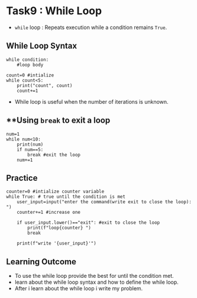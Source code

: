 # **Task9 : While Loop**

- `while` loop : Repeats execution while a condition remains `True`.

## **While Loop Syntax**

```
while condition:
    #loop body
```

```
count=0 #intialize
while count<5: 
    print("count", count) 
    count+=1
```

- While loop is useful when the number of iterations is unknown.

## **Using `break` to exit a loop

```
num=1
while num<10:
    print(num)
    if num==5:
        break #exit the loop
    num+=1
```

## **Practice**

```
counter=0 #intialize counter variable
while True: # true until the condition is met
    user_input=input("enter the command(write exit to close the loop): ")
    counter+=1 #increase one

    if user_input.lower()=="exit": #exit to close the loop
        print(f"loop{counter} ")
        break
    
    print(f"write '{user_input}'")
```

## **Learning Outcome**

- To use the while loop provide the best for until the condition met.
- learn about the while loop syntax and how to define the while loop.
- After i learn about the while loop i write my problem.
